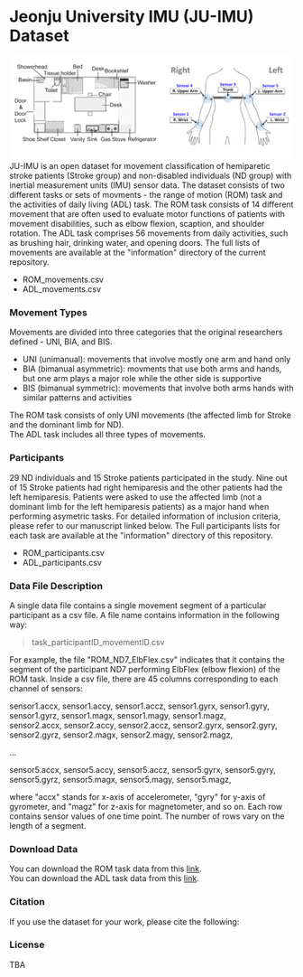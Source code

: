 # Jeonju University IMU (JU-IMU) Dataset
![](./figure/Figure1_Location_Sensors.png)
JU-IMU is an open dataset for movement classification of hemiparetic stroke patients (Stroke group) and non-disabled individuals (ND group) with inertial measurement units (IMU) sensor data.
The dataset consists of two different tasks or sets of movments - the range of motion (ROM) task and the activities of daily living (ADL) task.
The ROM task consists of 14 different movement that are often used to evaluate motor functions of patients with movement disabilities, such as elbow flexion, scaption, and shoulder rotation.
The ADL task comprises 56 movements from daily activities, such as brushing hair, drinking water, and opening doors. The full lists of movements are available at the "information" directory of the current repository.

* ROM_movements.csv
* ADL_movements.csv

### Movement Types
Movements are divided into three categories that the original researchers defined - UNI, BIA, and BIS.
* UNI (unimanual): movements that involve mostly one arm and hand only
* BIA (bimanual asymmetric): movments that use both arms and hands, but one arm plays a major role while the other side is supportive
* BIS (bimanual symmetric): movements that involve both arms hands with similar patterns and activities

The ROM task consists of only UNI movements (the affected limb for Stroke and the dominant limb for ND).  
The ADL task includes all three types of movements.

### Participants
29 ND individuals and 15 Stroke patients participated in the study. Nine out of 15 Stroke patients had right hemiparesis and the other patients had the left hemiparesis.
Patients were asked to use the affected limb (not a dominant limb for the left hemiparesis patients) as a major hand when performing asymetric tasks.
For detailed information of inclusion criteria, please refer to our manuscript linked below.
The Full participants lists for each task are available at the "information" directory of this repository.

* ROM_participants.csv
* ADL_participants.csv

### Data File Description
A single data file contains a single movement segment of a particular participant as a csv file.
A file name contains information in the following way:  
> task_participantID_movementID.csv

For example, the file "ROM_ND7_ElbFlex.csv" indicates that it contains the segment of the participant ND7 performing ElbFlex (elbow flexion) of the ROM task.
Inside a csv file, there are 45 columns corresponding to each channel of sensors:

sensor1.accx, sensor1.accy, sensor1.accz, sensor1.gyrx, sensor1.gyry, sensor1.gyrz, sensor1.magx, sensor1.magy, sensor1.magz,  
sensor2.accx, sensor2.accy, sensor2.accz, sensor2.gyrx, sensor2.gyry, sensor2.gyrz, sensor2.magx, sensor2.magy, sensor2.magz, 

...  

sensor5.accx, sensor5.accy, sensor5.accz, sensor5.gyrx, sensor5.gyry, sensor5.gyrz, sensor5.magx, sensor5.magy, sensor5.magz,


where "accx" stands for x-axis of accelerometer, "gyry" for y-axis of gyrometer, and "magz" for z-axis for magnetometer, and so on.
Each row contains sensor values of one time point. The number of rows vary on the length of a segment.

### Download Data
You can download the ROM task data from this [link](https://drive.google.com/drive/folders/1JtIu6wVkFfor2eDxqgVYmepeyELKdsOq?usp=share_link).  
You can download the ADL task data from this [link](https://drive.google.com/drive/folders/1JkiHo9gg9GmBYspHatVEpbdKZ-Yp5ggq?usp=share_link).

### Citation
If you use the dataset for your work, please cite the following: 

### License
TBA










